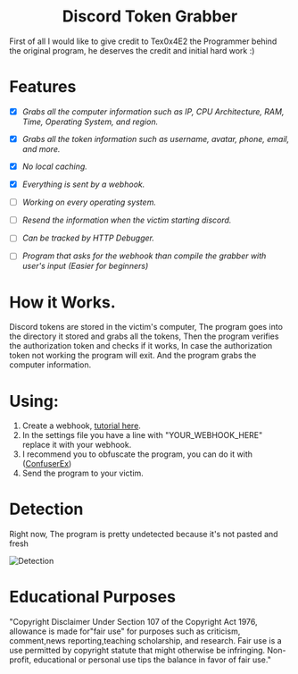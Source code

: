 
<h1 align="center">Discord Token Grabber</h1>
First of all I would like to give credit to Tex0x4E2 the Programmer behind the original program, he deserves the credit and initial hard work :)

# Features

- [x] *Grabs all the computer information such as IP, CPU Architecture, RAM, Time, Operating System, and region.*
- [x] *Grabs all the token information such as username, avatar, phone, email, and more.*
- [x] *No local caching.*
- [x] *Everything is sent by a webhook.*
            
               
- [ ] *Working on every operating system.*
- [ ] *Resend the information when the victim starting discord.*
- [ ] *Can be tracked by HTTP Debugger.*
- [ ] *Program that asks for the webhook than compile the grabber with user's input (Easier for beginners)*

# How it Works.
Discord tokens are stored in the victim's computer, The program goes into the directory it stored and grabs all the tokens, Then the program verifies the authorization token and checks if it works, In case the authorization token not working the program will exit. And the program grabs the computer information.
<br>
# Using:
1) Create a webhook, [tutorial here](https://www.youtube.com/watch?v=zxi926qhP7w).
2) In the settings file you have a line with "YOUR_WEBHOOK_HERE" replace it with your webhook.
3) I recommend you to obfuscate the program, you can do it with ([ConfuserEx](https://github.com/yck1509/ConfuserEx/releases))
4) Send the program to your victim.
# Detection
Right now, The program is  pretty undetected because it's not pasted and fresh

![Detection](https://media.discordapp.net/attachments/778400544783073331/789179010335899726/Screenshot_3.png?width=1005&height=676)


# Educational Purposes
"Copyright Disclaimer Under Section 107 of the Copyright Act 1976, allowance is made for"fair use" for purposes such as criticism, comment,news reporting,teaching scholarship, and research. Fair use is a use permitted by copyright statute that might otherwise be infringing. Non-profit, educational or personal use tips the balance in favor of fair use."
